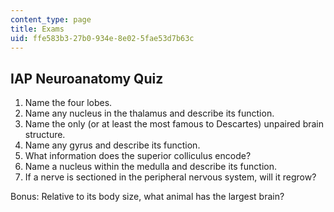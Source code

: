 ```yaml
---
content_type: page
title: Exams
uid: ffe583b3-27b0-934e-8e02-5fae53d7b63c
---
```


IAP Neuroanatomy Quiz
---------------------

1.  Name the four lobes.
2.  Name any nucleus in the thalamus and describe its function.
3.  Name the only (or at least the most famous to Descartes) unpaired brain structure.
4.  Name any gyrus and describe its function.
5.  What information does the superior colliculus encode?
6.  Name a nucleus within the medulla and describe its function.
7.  If a nerve is sectioned in the peripheral nervous system, will it regrow?

Bonus: Relative to its body size, what animal has the largest brain?
